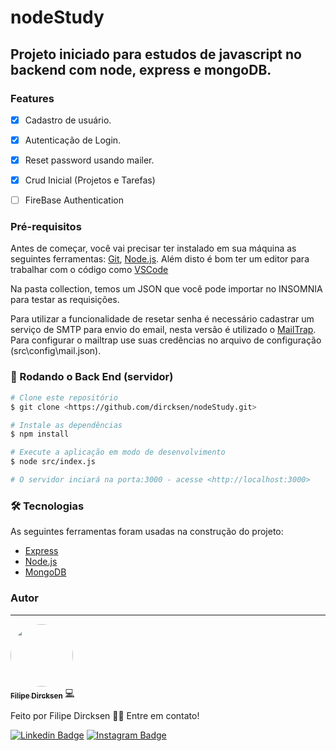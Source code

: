 # nodeStudy

## Projeto iniciado para estudos de javascript no backend com node, express e mongoDB.


### Features

- [x] Cadastro de usuário.
- [x] Autenticação de Login.
- [x] Reset password usando mailer.
- [x] Crud Inicial (Projetos e Tarefas)
- [ ] FireBase Authentication


### Pré-requisitos

Antes de começar, você vai precisar ter instalado em sua máquina as seguintes ferramentas:
[Git](https://git-scm.com), [Node.js](https://nodejs.org/en/). 
Além disto é bom ter um editor para trabalhar com o código como [VSCode](https://code.visualstudio.com/)

Na pasta collection, temos um JSON que você pode importar no INSOMNIA para testar as requisições.

Para utilizar a funcionalidade de resetar senha é necessário cadastrar um serviço de SMTP para envio do email,
nesta versão é utilizado o [MailTrap](https://mailtrap.io/). Para configurar o mailtrap use suas credências no arquivo
de configuração (src\config\mail.json).

### 🎲 Rodando o Back End (servidor)

```bash
# Clone este repositório
$ git clone <https://github.com/dircksen/nodeStudy.git>

# Instale as dependências
$ npm install

# Execute a aplicação em modo de desenvolvimento
$ node src/index.js

# O servidor inciará na porta:3000 - acesse <http://localhost:3000>
```

### 🛠 Tecnologias

As seguintes ferramentas foram usadas na construção do projeto:

- [Express](https://expressjs.com/)
- [Node.js](https://nodejs.org/en/)
- [MongoDB](https://www.mongodb.com/)

### Autor
---

<a href="https://github.com/dircksen">
 <img style="border-radius: 50%;" src="https://avatars.githubusercontent.com/u/33484438?v=4" width="100px;" alt=""/>
 <br />
 <sub><b>Filipe Dircksen</b></sub></a> <a href="https://github.com/dircksen" title="GitHub">💻</a>


Feito por Filipe Dircksen 👋🏽 Entre em contato!

[![Linkedin Badge](https://img.shields.io/badge/-Filipe-blue?style=flat-square&logo=Linkedin&logoColor=white&link=https://www.linkedin.com/in/filipe-dircksen/)](https://www.linkedin.com/in/filipe-dircksen/) 
[![Instagram Badge](https://img.shields.io/badge/-@fds7k-de356d?style=flat-square&logo=instagram&logoColor=white&link=https://www.instagram.com/fds7k/)](https://www.instagram.com/fds7k/)